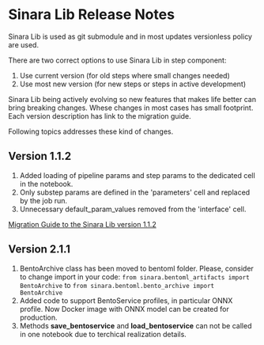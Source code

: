 # Sinara Lib Release Notes
Sinara Lib is used as git submodule and in most updates versionless policy are used.

There are two correct options to use Sinara Lib in step component:
1. Use current version (for old steps where small changes needed)
2. Use most new version (for new steps or steps in active development)

Sinara Lib being actively evolving so new features that makes life better can bring breaking changes. Whese changes in most cases has small footprint. Each version description has link to the migration guide.

Following topics addresses these kind of changes.

## Version 1.1.2
1. Added loading of pipeline params and step params to the dedicated cell in the notebook.
2. Only substep params are defined in the 'parameters' cell and replaced by the job run.
3. Unnecessary default_param_values removed from the 'interface' cell.

[Migration Guide to the Sinara Lib version 1.1.2](https://github.com/4-DS/sinara/blob/main/SINARA_1.1.2_MIGRATION_GUIDE.md)

## Version 2.1.1
1. BentoArchive class has been moved to bentoml folder. Please, consider to change import in your code:
   ```from sinara.bentoml_artifacts import BentoArchive``` to ```from sinara.bentoml.bento_archive import BentoArchive```
2. Added code to support BentoService profiles, in particular ONNX profile. Now Docker image with ONNX model can be created for production.
3. Methods **save_bentoservice** and **load_bentoservice** can not be called in one notebook due to terchical realization details.
